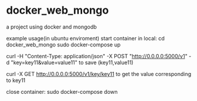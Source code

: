 # docker_web_mongo
a project using docker and mongodb

example usage(in ubuntu enviroment)
start container in local:
cd docker_web_mongo
sudo docker-compose up


curl -H "Content-Type: application/json" -X POST "http://0.0.0.0:5000/v1" -d "key=key11&value=value11"
to save (key11,value11)

curl -X GET http://0.0.0.0:5000/v1/key/key11
 to get the value corresponding to key11



close container:
sudo docker-compose down
